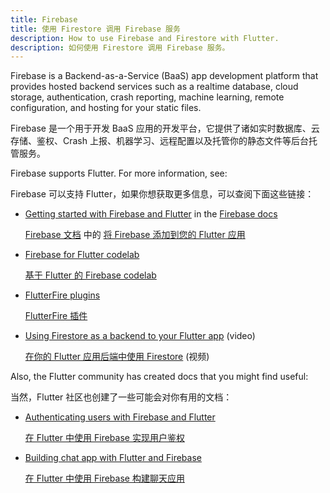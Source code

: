 ```yaml
---
title: Firebase
title: 使用 Firestore 调用 Firebase 服务
description: How to use Firebase and Firestore with Flutter.
description: 如何使用 Firestore 调用 Firebase 服务。
---
```


Firebase is a Backend-as-a-Service (BaaS) app development platform
that provides hosted backend services such as a realtime database,
cloud storage, authentication, crash reporting, machine learning,
remote configuration, and hosting for your static files.

Firebase 是一个用于开发 BaaS 应用的开发平台，它提供了诸如实时数据库、云存储、鉴权、Crash 上报、机器学习、远程配置以及托管你的静态文件等后台托管服务。

Firebase supports Flutter. For more information, see:

Firebase 可以支持 Flutter，如果你想获取更多信息，可以查阅下面这些链接：

* [Getting started with Firebase and
   Flutter]({{site.firebase}}/docs/flutter/setup)
   in the [Firebase docs]({{site.firebase}}/docs)
  
  [Firebase 文档]({{site.firebase}}/docs) 中的 [将 Firebase 添加到您的 Flutter 应用]({{site.firebase}}/docs/flutter/setup)
   
* [Firebase for Flutter codelab]({{site.codelabs}}/codelabs/flutter-firebase)

  [基于 Flutter 的 Firebase codelab]({{site.codelabs}}/codelabs/flutter-firebase)

* [FlutterFire
  plugins]({{site.github}}/flutter/plugins/blob/master/FlutterFire.md)
  
  [FlutterFire 插件]({{site.github}}/flutter/plugins/blob/master/FlutterFire.md)
  
* [Using Firestore as a backend to your Flutter
   app](https://www.youtube.com/watch?v=DqJ_KjFzL9I&t=38s) (video)
   
  [在你的 Flutter 应用后端中使用 Firestore](https://www.youtube.com/watch?v=DqJ_KjFzL9I&t=38s) (视频)

Also, the Flutter community has created docs that you might find useful:

当然，Flutter 社区也创建了一些可能会对你有用的文档：

* [Authenticating users with Firebase and
   Flutter](https://flutterdoc.com/mobileauthenticating-users-with-firebase-and-flutter-240c5557ac7f)
   
  [在 Flutter 中使用 Firebase 实现用户鉴权](https://flutterdoc.com/mobileauthenticating-users-with-firebase-and-flutter-240c5557ac7f)
   
* [Building chat app with Flutter and
   Firebase]({{site.medium}}/flutter-community/building-a-chat-app-with-flutter-and-firebase-from-scratch-9eaa7f41782e)
   
  [在 Flutter 中使用 Firebase 构建聊天应用]({{site.medium}}/flutter-community/building-a-chat-app-with-flutter-and-firebase-from-scratch-9eaa7f41782e)
